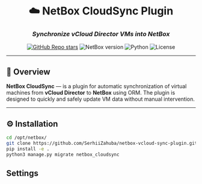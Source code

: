<div align="center">

# ☁️ NetBox CloudSync Plugin  
### _Synchronize vCloud Director VMs into NetBox_

[![GitHub Repo stars](https://img.shields.io/github/stars/SerhiiZahuba/netbox-vcloud-sync-plugin?style=social)](https://github.com/SerhiiZahuba/netbox-vcloud-sync-plugin/stargazers)
![NetBox version](https://img.shields.io/badge/netbox-4.4.1-blue)
![Python](https://img.shields.io/badge/python-3.11%2B-yellow)
![License](https://img.shields.io/github/license/SerhiiZahuba/netbox-vcloud-sync-plugin?color=green)

</div>

---

## 🚀 Overview

**NetBox CloudSync** — is a plugin for automatic synchronization of virtual machines from **vCloud Director** to **NetBox** using ORM.
The plugin is designed to quickly and safely update VM data without manual intervention. 

---

## ⚙️ Installation

```bash
cd /opt/netbox/
git clone https://github.com/SerhiiZahuba/netbox-vcloud-sync-plugin.git
pip install -e .
python3 manage.py migrate netbox_cloudsync
```

## Settings
